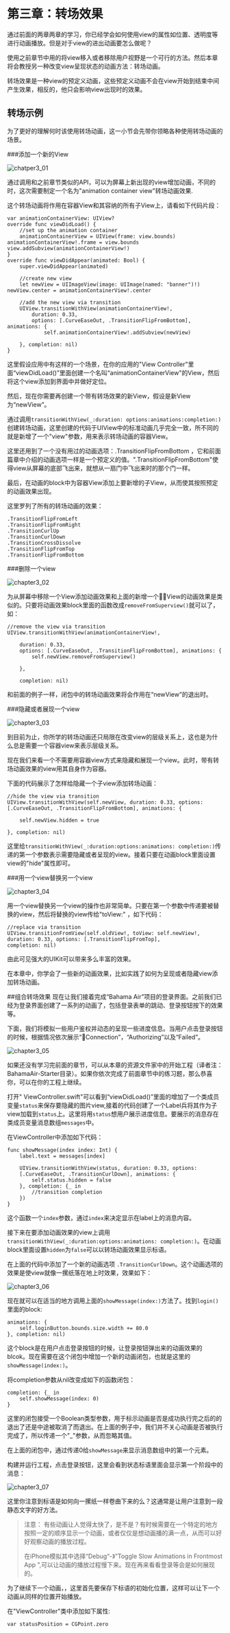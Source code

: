 # 第三章：转场效果
通过前面的两章两章的学习，你已经学会如何使用view的属性如位置、透明度等进行动画播放。但是对于view的进出动画要怎么做呢？

使用之前章节中用的将view移入或者移除用户视野是一个可行的方法。然后本章将会教授另一种改变view呈现状态的动画方法：转场动画。

转场效果是一种view的预定义动画，这些预定义动画不会在view开始到结束中间产生效果，相反的，他只会影响view出现时的效果。

## 转场示例
为了更好的理解何时该使用转场动画，这一小节会先带你领略各种使用转场动画的场景。

###添加一个新的View

![chatper3_01](./images/chapter3_01.png)

通过调用和之前章节类似的API，可以为屏幕上新出现的view增加动画，不同的时，这次需要制定一个名为"animation container view"转场动画效果.

这个转场动画将作用在容器View和其容纳的所有子View上，请看如下代码片段：

	var animationContainerView: UIView?	override func viewDidLoad() {		//set up the animation container 
		animationContainerView = UIView(frame: view.bounds) 		animationContainerView!.frame = view.bounds view.addSubview(animationContainerView!)	}	override func viewDidAppear(animated: Bool) {		super.viewDidAppear(animated)
		//create new view		let newView = UIImageView(image: UIImage(named: "banner")!) newView.center = animationContainerView!.center	
		//add the new view via transition		UIView.transitionWithView(animationContainerView!, 
			duration: 0.33,			options: [.CurveEaseOut, .TransitionFlipFromBottom], animations: {				self.animationContainerView!.addSubview(newView) 
		}, completion: nil)	}
这里假设应用中有这样的一个场景，在你的应用的"View Controller"里面“viewDidLoad()”里面创建一个名叫“animationContainerView"的View，然后将这个view添加到界面中并做好定位。
然后，现在你需要再创建一个带有转场效果的新View，假设是新View为“newView”。
通过调用`transitionWithView(_:duration: options:animations:completion:)`创建转场动画，这里创建的代码于UIView中的标准动画几乎完全一致，所不同的就是新增了一个"view"参数，用来表示转场动画的容器View。
这里还用到了一个没有用过的动画选项：.TransitionFlipFromBottom ，它和前面篇章中介绍的动画选项一样是一个预定义的值。".TransitionFlipFromBottom"使得view从屏幕的底部飞出来，就想从一扇门中飞出来时的那个门一样。
最后，在动画的block中为容器View添加上要新增的子View，从而使其按照预定的动画效果出现。
这里罗列了所有的转场动画的效果：
	.TransitionFlipFromLeft 
	.TransitionFlipFromRight 
	.TransitionCurlUp 
	.TransitionCurlDown 
	.TransitionCrossDissolve 
	.TransitionFlipFromTop 
	.TransitionFlipFromBottom

###删除一个view

![chapter3_02](./images/chapter3_02.png)

为从屏幕中移除一个View添加动画效果和上面的新增一个View的动画效果是类似的。只要将动画效果block里面的函数改成`removeFromSuperview()`就可以了，如：

	//remove the view via transition	UIView.transitionWithView(animationContainerView!, 
		duration: 0.33,		options: [.CurveEaseOut, .TransitionFlipFromBottom], animations: {			self.newView.removeFromSuperview() 
		}, 
		completion: nil)
和前面的例子一样，闭包中的转场动画效果将会作用在“newView”的退出时。

###隐藏或者展现一个view

![chapter3_03](./images/chapter3_03.png)

到目前为止，你所学的转场动画还只局限在改变view的层级关系上，这也是为什么总是需要一个容器view来表示层级关系。

现在我们来看一个不需要用容器view方式来隐藏和展现一个view。此时，带有转场动画效果的view用其自身作为容器。

下面的代码展示了怎样给隐藏一个子view添加转场动画：

	//hide the view via transition	UIView.transitionWithView(self.newView, duration: 0.33, options: 
	[.CurveEaseOut, .TransitionFlipFromBottom], animations: {
			self.newView.hidden = true 
	}, completion: nil)		
这里给`transitionWithView(_:duration:options:animations: completion:)`传递的第一个参数表示需要隐藏或者呈现的view。接着只要在动画block里面设置view的"hide"属性即可。
###用一个view替换另一个view
![chapter3_04](./images/chapter3_04.png)
用一个view替换另一个view的操作也非常简单。只要在第一个参数中传递要被替换的view，然后将替换的view传给"toView:" ，如下代码：

	//replace via transition	UIView.transitionFromView(self.oldView!, toView: self.newView!, 
	duration: 0.33, options: [.TransitionFlipFromTop],	completion: nil)由此可见强大的UIKit可以带来多么丰富的效果。
在本章中，你学会了一些新的动画效果，比如实践了如何为呈现或者隐藏view添加转场动画。
##组合转场效果
现在让我们接着完成“Bahama Air”项目的登录界面。之前我们已经为登录界面创建了一系列的动画了，包括登录表单的跳动、登录按钮按下的效果等。

下面，我们将模拟一些用户鉴权并动态的呈现一些进度信息。当用户点击登录按钮的时候，根据情况依次展示“Connection”，“Authorizing”以及“Failed”。

![chapter3_05](./images/chapter3_05.png)

如果还没有学习完前面的章节，可以从本章的资源文件家中的开始工程（译者注：BahamaAir-Starter目录）。如果你依次完成了前面章节中的练习题，那么恭喜你，可以在你的工程上继续。

打开" ViewController.swift"可以看到“viewDidLoad()”里面的增加了一个类成员变量`status`来保存要隐藏的图片view,接着的代码创建了一个Label兵将其作为子view加载到`status`上。这里将用`status`想用户展示进度信息。要展示的消息存在类成员变量消息数组`messages`中。

在ViewController中添加如下代码：

	func showMessage(index index: Int) { 
		label.text = messages[index]
				UIView.transitionWithView(status, duration: 0.33, options: 
		[.CurveEaseOut, .TransitionCurlDown], animations: {			self.status.hidden = false 
		}, completion: {_ in			//transition completion		})
	}这个函数一个`index`参数，通过`index`来决定显示在label上的消息内容。
接下来在要添加动画效果的view上调用`transitionWithView(_:duration:options:animations: completion:)`。在动画block里面设置`hidden`为`false`可以以转场动画效果显示标语。
在上面的代码中添加了一个新的动画选项 `.TransitionCurlDown`。这个动画选项的效果是使view就像一摞纸落在地上时效果，效果如下：
![chapter3_06](./images/chapter3_06.png)
现在就可以在适当的地方调用上面的`showMessage(index:)`方法了。找到`login()`里面的block:
	animations: { 
		self.loginButton.bounds.size.width += 80.0	}, completion: nil)
	
这个block是在用户点击登录按钮的时候，让登录按钮弹出来的动画效果的blcok。现在需要在这个闭包中增加一个新的动画闭包，也就是这里的`showMessage(index:)`。将completion参数从nil改变成如下的函数闭包：
	completion: {_ in 		self.showMessage(index: 0)	}
这里的闭包接受一个Boolean类型参数，用于标示动画是否是成功执行完之后的的退出了还是中途被取消了而退出。在上面的例子中，我们并不关心动画是否被执行完成了，所以传递一个"_"参数，从而忽略其值。
在上面的闭包中，通过传递0给`showMessage`来显示消息数组中的第一个元素。
构建并运行工程，点击登录按钮，这里会看到状态标语里面会显示第一个阶段中的消息：

![chapter3_07](./images/chapter3_07.png)

这里你注意到标语是如何向一摞纸一样卷曲下来的么？这通常是让用户注意到一段静态文字的好方法。

> 注意： 有些动画让人觉得太快了，是不是？有时候需要在一个特定的地方按照一定的顺序显示一个动画，或者仅仅是想动画播的满一点，从而可以好好观察动画的播放过程。
>
> 在iPhone模拟其中选择“Debug“-》”Toggle Slow Animations in Frontmost App ”,可以让动画的播放过程慢下来。现在再来看看登录等会是如何展现的。

为了继续下一个动画，，这里首先要保存下标语的初始化位置，这样可以让下一个动画从同样的位置开始播放。

在"ViewController"类中添加如下属性:

	var statusPosition = CGPoint.zero


		